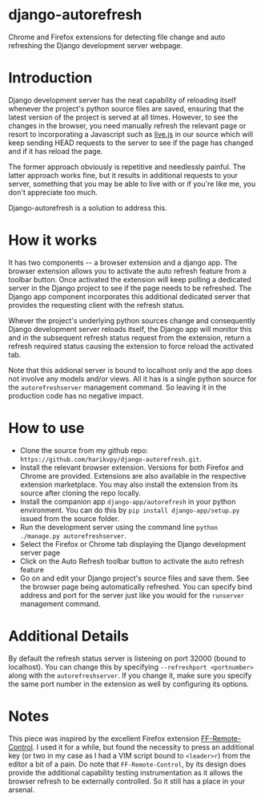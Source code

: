 # django-autorefresh
Chrome and Firefox extensions for detecting file change and auto refreshing the 
Django development server webpage.

# Introduction
Django development server has the neat capability of reloading itself whenever 
the project's python source files are saved, ensuring that the latest version 
of the project is served at all times. However, to see the changes in the 
browser, you need manually refresh the relevant page or resort to incorporating 
a Javascript such as [live.js](http://livejs.com/) in our source which will keep 
sending HEAD requests to the server to see if the page has changed and if it has 
reload the page.

The former approach obviously is repetitive and needlessly painful. The latter 
approach works fine, but it results in additional requests to your server, 
something that you may be able to live with or if you're like me, you don't 
appreciate too much.

Django-autorefresh is a solution to address this.

# How it works
It has two components -- a browser extension and a django app. The browser 
extension allows you to activate the auto refresh feature from a toolbar button.
Once activated the extension will keep polling a dedicated server in the Django 
project to see if the page needs to be refreshed. The Django app component 
incorporates this additional dedicated server that provides the requesting 
client with the refresh status.

Whever the project's underlying python sources change and consequently Django 
development server reloads itself, the Django app will monitor this and in the 
subsequent refresh status request from the extension, return a refresh required 
status causing the extension to force reload the activated tab.

Note that this addional server is bound to localhost only and the app does not 
involve any models and/or views. All it has is a single python source for the 
`autorefreshserver` management command. So leaving it in the production code has 
no negative impact.

# How to use
* Clone the source from my github repo: 
  `https://github.com/harikvpy/django-autorefresh.git`.
* Install the relevant browser extension. Versions for both Firefox and Chrome 
  are provided. Extensions are also available in the respective extension 
  marketplace. You may also install the extension from its source after 
  cloning the repo locally.
* Install the companion app `django-app/autorefresh` in your python environment.
  You can do this by `pip install django-app/setup.py` issued from the source 
  folder.
* Run the development server using the command line `python ./manage.py autorefreshserver`.
* Select the Firefox or Chrome tab displaying the Django development server page
* Click on the Auto Refresh toolbar button to activate the auto refresh feature
* Go on and edit your Django project's source files and save them. See the 
  browser page being automatically refreshed. You can specify bind address and
  port for the server just like you would for the `runserver` management 
  command.

# Additional Details
By default the refresh status server is listening on port 32000 (bound to 
localhost). You can change this by specifying `--refreshport <portnumber>` 
along with the `autorefreshserver`. If you change it, make sure you specify the 
same port number in the extension as well by configuring its options.

# Notes
This piece was inspired by the excellent Firefox extension 
[FF-Remote-Control](https://github.com/FF-Remote-Control/FF-Remote-Control). 
I used it for a while, but found the necessity to press an additional key 
(or two in my case as I had a VIM script bound to `<leader>r`) from the editor 
a bit of a pain. Do note that `FF-Remote-Control`, by its design does provide 
the additional capability testing instrumentation as it allows the browser 
refresh to be externally controlled. So it still has a place in your arsenal.

